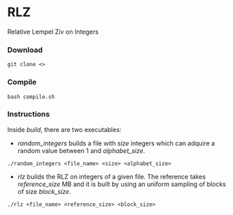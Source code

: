 # RLZ
Relative Lempel Ziv on Integers

### Download
````
git clone <>
````
### Compile
````
bash compile.sh
````

### Instructions
Inside *build*, there are two executables:

- *random_integers* builds a file with *size* integers which can adquire a random value between 1 and *alphabet_size*.
````
./random_integers <file_name> <size> <alphabet_size>
````

- *rlz* builds the RLZ on integers of a given file. The reference takes *reference_size* MB and it is built by using an uniform sampling of blocks of size *block_size*.
````
./rlz <file_name> <reference_size> <block_size>
````


